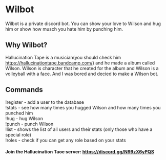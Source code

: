 # Wilbot
  Wilbot is a private discord bot. You can show your love to Wilson and hug him or show how musch you hate him by punching him. 

## Why Wilbot?
Hallucination Tape is a musician(you should check him https://hallucinationtape.bandcamp.com/) and he made a album called Wilson. Wilson is character that he created for the album and Wilson is a volleyball with a face. And I was bored and decied to make a Wilson bot.  

## Commands 
!register - add a user to the database   
!stats - see how many times you hugged Wilson and how many times you punched him  
!hug - hug Wilson  
!punch - punch Wilson  
!list - shows the list of all users and their stats (only those who have a special role)  
!roles - check if you can get any role based on your stats

#### Join the Hallucination Taoe server: https://discord.gg/N99zX6yPQS
